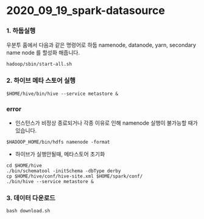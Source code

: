 # 2020_09_19_spark-datasource

### 1. 하둡실행
우분투 홈에서 다음과 같은 명령어로 하둡 namenode, datanode, yarn, secondary name node 를 할성화 해줍니다.
```
hadoop/sbin/start-all.sh
```

### 2. 하이브 메타 스토어 실행
```
$HOME/hive/bin/hive --service metastore &
```

### error
* 인스턴스가 비정상 종료되거나 각종 이유로 인해 namenode 실행이 불가능할 때가 있습니다.
```
$HADOOP_HOME/bin/hdfs namenode -format
```
* 하이브가 실행안될때, 메타스토어 초기화
```
cd $HOME/hive
./bin/schematool -initSchema -dbType derby
cp $HOME/hive/conf/hive-site.xml $HOME/spark/conf/
./bin/hive --service metastore &
```

### 3. 데이터 다운로드
```
bash download.sh
```